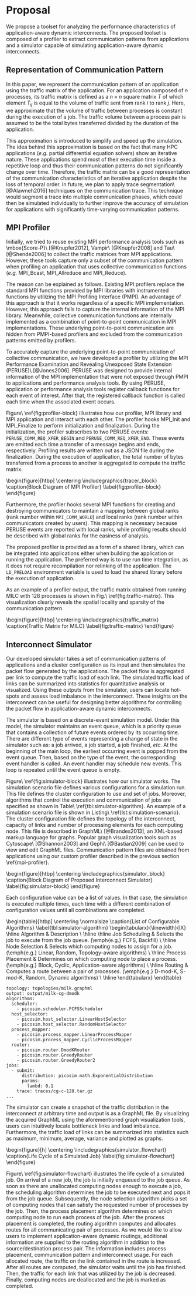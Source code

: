 # Proposal

<!-- 提案の概要 -->
We propose a toolset for analyzing the performance characteristics of
application-aware dynamic interconnects. The proposed toolset is composed of a
profiler to extract communication patterns from applications and a simulator
capable of simulating application-aware dynamic interconnects.

## Representation of Communication Pattern

<!-- 通信パターンとしてトラフィックマトリクスを使う -->
In this paper, we represent the communication pattern of an application using
the traffic matrix of the application. For an application composed of $n$
processes, its traffic matrix is defined as a $n \times n$ square matrix $T$
of which element $T_{ij}$ is equal to the volume of traffic sent from rank $i$
to rank $j$. Here, we approximate that the volume of traffic between processes
is constant during the execution of a job. The traffic volume between a
process pair is assumed to be the total bytes transferred divided by the
duration of the application.

<!-- トラフィックマトリクスで近似することの正当性 -->
This approximation is introduced to simplify and speed up the simulation. The
idea behind this approximation is based on the fact that many HPC applications
(_e.g._ partial differential equation solvers) show an iterative nature. These
applications spend most of their execution time inside a repetitive loop and
thus their communication patterns do not significantly change over time.
Therefore, the traffic matrix can be a good representation of the
communication characteristics of an iterative application despite the loss of
temporal order. In future, we plan to apply trace segmentation\ [@Alawneh2016]
techniques on the communication trace. This technique would segment a trace
into multiple communication phases, which could then be simulated individually
to further improve the accuracy of simulation for applications with
significantly time-varying communication patterns.

## MPI Profiler

<!-- 既存のプロファイラの問題点 -->
Initially, we tried to reuse existing MPI performance analysis tools such as
\mbox{Score-P}\ [@Knupfer2012], Vampir\ [@Knupfer2008] and Tau\ [@Shende2006]
to collect the traffic matrices from MPI applications. However, these tools
capture only a subset of the communication pattern when profiling an
application that uses collective communication functions (_e.g._ MPI_Bcast,
MPI_Allreduce and MPI_Reduce).

<!-- PMPIベースのプロファイラが集団通信の解析に失敗する理由 -->
The reason can be explained as follows. Existing MPI profilers replace the
standard MPI functions provided by MPI libraries with instrumented functions
by utilizing the MPI Profiling Interface (PMPI). An advantage of this approach
is that it works regardless of a specific MPI implementation. However, this
approach fails to capture the internal information of the MPI library.
Meanwhile, collective communication functions are internally implemented as a
combination of point-to-point communication in MPI implementations. These
underlying point-to-point communication are hidden from PMPI-based profilers
and excluded from the communication patterns emitted by profilers.

<!-- PERUSEの紹介 -->
To accurately capture the underlying point-to-point communication of collective
communication, we have developed a profiler by utilizing the MPI Performance
Examination and Revealing Unexposed State Extension (PERUSE)\ [@Jones2006].
PERUSE was designed to provide internal information of the MPI implementation
that were not exposed through PMPI to applications and performance analysis
tools. By using PERUSE, application or performance analysis tools register
callback functions for each event of interest. After that, the registered
callback function is called each time when the associated event occurs.

<!-- プロファイラの動作説明 (PERUSE関係)-->
Figure\ \ref{fig:profiler-block} illustrates how our profiler, MPI library and
MPI application and interact with each other. The profiler hooks MPI_Init and
MPI_Finalize to perform initialization and finalization. During the
initialization, the profiler subscribes to two PERUSE events:
`PERUSE_COMM_REQ_XFER_BEGIN` and `PERUSE_COMM_REQ_XFER_END`. These events are
emitted each time a transfer of a message begins and ends, respectively.
Profiling results are written out as a JSON file during the finalization.
During the execution of application, the total number of bytes transferred
from a process to another is aggregated to compute the traffic matrix.

\begin{figure}[htbp]
    \centering
    \includegraphics{tracer_block}
    \caption{Block Diagram of MPI Profiler}
    \label{fig:profiler-block}
\end{figure}

<!-- プロファイラの動作説明 (コミュニケータ関係) -->
Furthermore, the profiler hooks several MPI functions for creating and
destroying communicators to maintain a mapping between global ranks (rank
number within `MPI_COMM_WORLD`) and local ranks (rank number within
communicators created by users). This mapping is necessary because PERUSE
events are reported with local ranks, while profiling results should be
described with global ranks for the easiness of analysis.

<!-- プロファイラの使い方 -->
The proposed profiler is provided as a form of a shared library, which can be
integrated into applications either when building the application or running
the application. The preferred way is to use run time integration, as it does
not require recompilation nor relinking of the application. The `LD_PRELOAD`
environment variable is used to load the shared library before the execution
of application.

<!-- プロファイラの出力例 -->
As an example of a profiler output, the traffic matrix obtained from running
MILC with 128 processes is shown in Fig.\ \ref{fig:traffic-matrix}. This
visualization clearly reveals the spatial locality and sparsity of the
communication pattern.

\begin{figure}[htbp]
    \centering
    \includegraphics{traffic_matrix}
    \caption{Traffic Matrix for MILC}
    \label{fig:traffic-matrix}
\end{figure}

## Interconnect Simulator

<!-- 提案の概要 -->
Our developed simulator takes a set of communication patterns of applications
and a cluster configuration as its input and then simulates the packet flow
generated by the applications. The packet flow is aggregated per link to
compute the traffic load of each link. The simulated traffic load of links can
be summarized into statistics for quantitative analysis or visualized.
Using these outputs from the simulator, users can locate hot-spots and assess
load imbalance in the interconnect. These insights on the interconnect can be
useful for designing better algorithms for controlling the packet flow in
application-aware dynamic interconnects.

<!-- シミュレータの動作原理 -->
The simulator is based on a discrete-event simulation model. Under
this model, the simulator maintains an event queue, which is a priority queue
that contains a collection of future events ordered by its occurring time.
There are different type of events representing a change of state in the
simulator such as: a job arrived, a job started, a job finished, _etc_. At the
beginning of the main loop, the earliest occurring event is popped from the
event queue. Then, based on the type of the event, the corresponding event
handler is called. An event handler may schedule new events. This loop is
repeated until the event queue is empty.

<!-- シミュレータの入力 (シナリオ)-->
Figure\ \ref{fig:simulator-block} illustrates how our simulator works. The
simulation scenario file defines various configurations for a simulation run.
This file defines the cluster configuration to use and set of jobs. Moreover,
algorithms that control the execution and communication of jobs are specified
as shown in Table\ \ref{tbl:simulator-algorithm}. An example of a simulation
scenario file is shown in Listing\ \ref{lst:simulation-scenario}. The cluster
configuration file defines the topology of the interconnect, capacity of links
and number of processing elements for each computing node. This file is
described in GraphML\ [@Brandes2013], an XML-based markup language for graphs.
Popular graph visualization tools such as Cytoscape\ [@Shannon2003] and
Gephi\ [@Bastian2009] can be used to view and edit GraphML files.
Communication pattern files are obtained from applications using our custom
profiler described in the previous section \ref{mpi-profiler}.

<!-- シミュレータの入力 (クラスタ構成と通信パターン) -->
\begin{figure}[htbp]
    \centering
    \includegraphics{simulator_block}
    \caption{Block Diagram of Proposed Interconnect Simulator}
    \label{fig:simulator-block}
\end{figure}

Each configuration value can be a list of values. In that case, the simulation
is executed multiple times, each time with a different combination of
configuration values until all combinations are completed.

\begin{table}[htbp]
    \centering
    \normalsize
    \caption{List of Configurable Algorithms}
    \label{tbl:simulator-algorithm}
    \begin{tabularx}{\linewidth}{lX}
        \hline
        Algorithm         & Description                                                 \\
        \hline \hline
        Job Scheduling    & Selects the job to execute from the job queue.
                            (\emph{e.g.} FCFS, Backfill)                                \\ \hline
        Node Selection    & Selects which computing nodes to assign for a job.
                            (\emph{e.g.} Linear, Random, Topology-aware algorithms)     \\ \hline
        Process Placement & Determines on which computing node to place a process.
                            (\emph{e.g.} Block, Cyclic, Application-aware algorithms)   \\ \hline
        Routing           & Computes a route between a pair of processes.
                            (\emph{e.g.} D-mod-K, S-mod-K, Random, Dynamic algorithms)  \\ \hline
    \end{tabularx}
\end{table}

```{caption="Example of a Simulation Scenario" label="lst:simulation-scenario" linewidth=\columnwidth}
topology: topologies/milk.graphml
output: output/milk-cg-dmodk
algorithms:
  scheduler:
    - picosim.scheduler.FCFSScheduler
  host_selector:
    - picosim.host_selector.LinearHostSelector
    - picosim.host_selector.RandomHostSelector
  process_mapper:
    - picosim.process_mapper.LinearProcessMapper
    - picosim.process_mapper.CyclicProcessMapper
  router:
    - picosim.router.DmodKRouter
    - picosim.router.GreedyRouter
    - picosim.router.GreedyRouter2
jobs:
  - submit:
      distribution: picosim.math.ExponentialDistribution
      params:
        lambd: 0.1
    trace: traces/cg-c-128.tar.gz
...
```

<!-- シミュレータの出力 -->
The simulator can create a snapshot of the traffic distribution in the
interconnect at arbitrary time and output is as a GraphML file. By visualizing
the acquired GraphML using the aforementioned graph visualization tools, users
can intuitively locate bottleneck links and load imbalance. Furthermore, the
traffic load of links can be summarized into statistics such as maximum,
minimum, average, variance and plotted as graphs.

\begin{figure}[h]
    \centering
    \includegraphics{simulator_flowchart}
    \caption{Life Cycle of a Simulated Job}
    \label{fig:simulator-flowchart}
\end{figure}

<!-- ジョブの視点で見たシミュレーション処理の流れ -->
Figure\ \ref{fig:simulator-flowchart} illustrates the life cycle of a
simulated job. On arrival of a new job, the job is initially enqueued to the
job queue. As soon as there are unallocated computing nodes enough to execute
a job, the scheduling algorithm determines the job to be executed next and
pops it from the job queue. Subsequently, the node selection algorithm picks a
set of computing nodes that can satisfy the requested number of processes by
the job. Then, the process placement algorithm determines on which computing
node to run each process of the job. After the process placement is completed,
the routing algorithm computes and allocates routes for all communicating pair
of processes. As we would like to allow users to implement
application-aware dynamic routings, additional information are supplied to the
routing algorithm in addition to the source/destination process pair. The
information includes process placement, communication pattern and interconnect
usage. For each allocated route, the traffic on the link contained in the
route is increased. After all routes are computed, the simulator waits until
the job has finished. Then, the traffic for each link that was utilized by the
job is decreased. Finally, computing nodes are deallocated and the job is
marked as completed.
